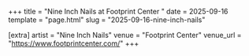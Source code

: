 +++
title = "Nine Inch Nails at Footprint Center "
date = 2025-09-16
template = "page.html"
slug = "2025-09-16-nine-inch-nails"

[extra]
artist = "Nine Inch Nails"
venue = "Footprint Center"
venue_url = "https://www.footprintcenter.com/"
+++
